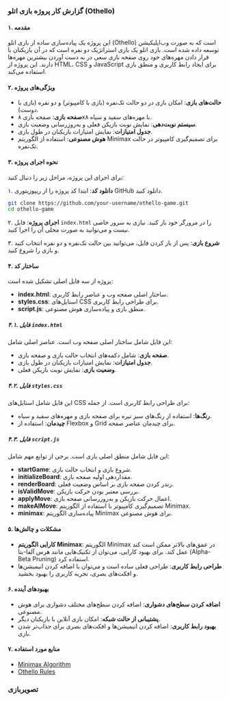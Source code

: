 
### گزارش کار پروژه بازی اتلو (Othello)

#### ۱. مقدمه
این پروژه یک پیاده‌سازی ساده از بازی اتلو (Othello) است که به صورت وب‌اپلیکیشن توسعه داده شده است. بازی اتلو یک بازی استراتژیک دو نفره است که در آن بازیکنان با قرار دادن مهره‌های خود روی صفحه بازی سعی در به دست آوردن بیشترین مهره‌ها دارند. این پروژه از HTML، CSS و JavaScript برای ایجاد رابط کاربری و منطق بازی استفاده می‌کند.

#### ۲. ویژگی‌های پروژه
- **حالت‌های بازی**: امکان بازی در دو حالت تک‌نفره (بازی با کامپیوتر) و دو نفره (بازی با دوست).
- **صفحه بازی**: صفحه بازی ۸x۸ با مهره‌های سفید و سیاه.
- **سیستم نوبت‌دهی**: نمایش نوبت بازیکن فعلی و به‌روزرسانی وضعیت بازی.
- **جدول امتیازات**: نمایش امتیازات بازیکنان در طول بازی.
- **هوش مصنوعی**: استفاده از الگوریتم Minimax برای تصمیم‌گیری کامپیوتر در حالت تک‌نفره.

#### ۳. نحوه اجرای پروژه
برای اجرای این پروژه، مراحل زیر را دنبال کنید:

۱. **دانلود کد**: ابتدا کد پروژه را از ریپوزیتوری GitHub دانلود کنید.
   ```bash
   git clone https://github.com/your-username/othello-game.git
   cd othello-game
   ```

۲. **اجرای پروژه**: فایل `index.html` را در مرورگر خود باز کنید. نیازی به سرور خاصی نیست و می‌توانید به صورت محلی آن را اجرا کنید.

۳. **شروع بازی**: پس از باز کردن فایل، می‌توانید بین حالت تک‌نفره و دو نفره انتخاب کنید و بازی را شروع کنید.

#### ۴. ساختار کد
پروژه از سه فایل اصلی تشکیل شده است:

- **index.html**: ساختار اصلی صفحه وب و عناصر رابط کاربری.
- **styles.css**: استایل‌های CSS برای طراحی رابط کاربری.
- **script.js**: منطق بازی و پیاده‌سازی هوش مصنوعی.

##### ۴.۱. فایل `index.html`
این فایل شامل ساختار اصلی صفحه وب است. عناصر اصلی شامل:
- **صفحه بازی**: شامل دکمه‌های انتخاب حالت بازی و صفحه بازی.
- **جدول امتیازات**: نمایش امتیازات بازیکنان در طول بازی.
- **وضعیت بازی**: نمایش نوبت بازیکن فعلی.

##### ۴.۲. فایل `styles.css`
این فایل شامل استایل‌های CSS برای طراحی رابط کاربری است. از جمله:
- **رنگ‌ها**: استفاده از رنگ‌های سبز تیره برای صفحه بازی و مهره‌های سفید و سیاه.
- **چیدمان**: استفاده از Flexbox و Grid برای چیدمان عناصر صفحه.

##### ۴.۳. فایل `script.js`
این فایل شامل منطق اصلی بازی است. برخی از توابع مهم شامل:
- **startGame**: شروع بازی و انتخاب حالت بازی.
- **initializeBoard**: مقداردهی اولیه صفحه بازی.
- **renderBoard**: رندر کردن صفحه بازی بر اساس وضعیت فعلی.
- **isValidMove**: بررسی معتبر بودن حرکت بازیکن.
- **applyMove**: اعمال حرکت بازیکن و به‌روزرسانی صفحه بازی.
- **makeAIMove**: تصمیم‌گیری کامپیوتر با استفاده از الگوریتم Minimax.
- **minimax**: پیاده‌سازی الگوریتم Minimax برای هوش مصنوعی.

#### ۵. مشکلات و چالش‌ها
- **کارایی الگوریتم Minimax**: الگوریتم Minimax در عمق‌های بالاتر ممکن است کند عمل کند. برای بهبود کارایی، می‌توان از تکنیک‌هایی مانند هرس آلفا-بتا (Alpha-Beta Pruning) استفاده کرد.
- **طراحی رابط کاربری**: طراحی فعلی ساده است و می‌توان با اضافه کردن انیمیشن‌ها و افکت‌های بصری، تجربه کاربری را بهبود بخشید.

#### ۶. بهبودهای آینده
- **اضافه کردن سطح‌های دشواری**: اضافه کردن سطح‌های مختلف دشواری برای هوش مصنوعی.
- **پشتیبانی از حالت شبکه**: امکان بازی آنلاین با بازیکنان دیگر.
- **بهبود رابط کاربری**: اضافه کردن انیمیشن‌ها و افکت‌های بصری برای جذاب‌تر شدن بازی.

#### ۷. منابع مورد استفاده
- [Minimax Algorithm](https://en.wikipedia.org/wiki/Minimax)
- [Othello Rules](https://en.wikipedia.org/wiki/Reversi)

### تصویربازی
![]()
---

